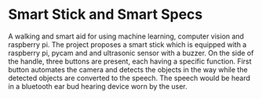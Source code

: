 # Smart Stick and Smart Specs

A walking and smart aid for using machine learning, computer vision and raspberry pi. The project proposes a smart stick which is equipped with a raspberry pi, pycam and and ultrasonic sensor with a buzzer. On the side of the handle, three buttons are present, each having a specific function. First button automates the camera and detects the objects in the way while the detected objects are converted to the speech. The speech would be heard in a bluetooth ear bud hearing device worn by the user.   
